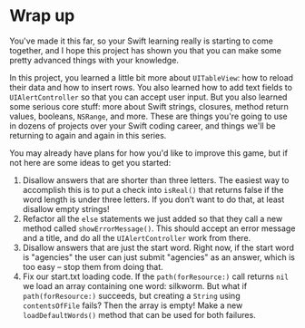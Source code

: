 # Wrap up

You've made it this far, so your Swift learning really is starting to come together, and I hope this project has shown you that you can make some pretty advanced things with your knowledge.

In this project, you learned a little bit more about `UITableView`: how to reload their data and how to insert rows. You also learned how to add text fields to `UIAlertController` so that you can accept user input. But you also learned some serious core stuff: more about Swift strings, closures, method return values, booleans, `NSRange`, and more. These are things you're going to use in dozens of projects over your Swift coding career, and things we'll be returning to again and again in this series.

You may already have plans for how you'd like to improve this game, but if not here are some ideas to get you started:

1.  Disallow answers that are shorter than three letters. The easiest way to accomplish this is to put a check into `isReal()` that returns false if the word length is under three letters. If you don’t want to do that, at least disallow empty strings!
2.  Refactor all the `else` statements we just added so that they call a new method called `showErrorMessage()`. This should accept an error message and a title, and do all the `UIAlertController` work from there.
3.  Disallow answers that are just the start word. Right now, if the start word is "agencies" the user can just submit "agencies" as an answer, which is too easy – stop them from doing that.
4.  Fix our start.txt loading code. If the `path(forResource:)` call returns `nil` we load an array containing one word: silkworm. But what if `path(forResource:)` succeeds, but creating a `String` using `contentsOfFile` fails? Then the array is empty! Make a new `loadDefaultWords()` method that can be used for both failures.

